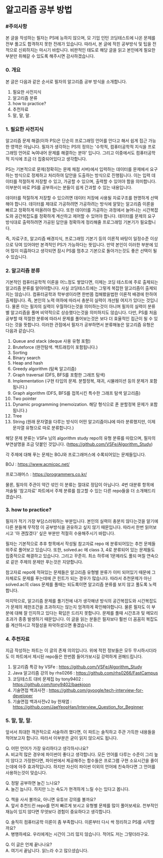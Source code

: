 # **알고리즘 공부 방법**

### **#주의사항**
본 글을 작성하는 필자는 PS에 능하지 않으며, 모 기업 인턴 코딩테스트에 나온 문제를 전부 풀고도 합격하지 못한 전례가 있습니다. 따라서, 본 글에 적힌 공부방식 및 팁을 전적으로 신뢰하지는 마시기 바랍니다. 비판적인 태도로 해당 글을 읽고 본인에게 필요한 부분만 취해갈 수 있도록 해주시면 감사하겠습니다.

### **0. 개요**

본 글은 다음과 같은 순서로 필자의 알고리즘 공부 방식을 소개합니다.

1. 필요한 사전지식
2. 알고리즘 분류
3. how to practice?
4. 추천자료
5. 말, 말, 말.

### **1. 필요한 사전지식**

알고리즘 문제 해결(이하 PS)은 단순히 프로그래밍 언어를 안다고 해서 쉽게 접근 가능한 영역은 아닙니다. 필자가 생각하는 PS의 정의는 '수학적, 컴퓨터공학적 지식을 프로그래밍 언어로 녹여내어 문제를 해결하는 분야' 입니다. 그리고 이중에서도 컴퓨터공학적 지식에 조금 더 집중되어있다고 생각합니다.

PS는 기본적으로 문제(정확히는 문제 채점 서버)에서 입력하는 데이터를 문제에서 요구하는 방식으로 정제하고 처리하여 답안을 도출하는 방식으로 진행됩니다. 이는 입력 데이터를 적절하게 저장할 수 있고, 가공할 수 있으며, 출력할 수 있어야 함을 의미합니다. 이부분이 바로 PS를 공부하시는 분들이 쉽게 간과할 수 있는 내용입니다.

데이터를 적절하게 저장할 수 있으려면 데이터 저장에 사용될 자료구조를 현명하게 선택해야 합니다. 데이터를 제대로 가공하려면 가공하려는 방식에 알맞는 알고리즘 이론을 빠르고 정확하게 떠올려야 합니다. 또한 데이터를 가공하는 과정에서 늘어나는 시간복잡도와 공간복잡도를 정확하게 계산하고 제어할 수 있어야 합니다. 데이터를 문제의 요구방식대로 출력하려면 가공된 답안을 정확하게 정리해줄 프로그래밍 기본기가 필요합니다.

즉, 자료구조, 알고리즘 배경지식, 프로그래밍 기본기 등의 이론적 바탕이 일정수준 이상으로 닦여 있어야만 본격적인 PS가 가능하다는 뜻입니다. 만약 본인이 이러한 부분에 있어 많이 미흡하다고 생각되면 잠시 PS를 멈추고 기본으로 돌아가는것도 좋은 선택이 될 수 있습니다.

### **2. 알고리즘 분류**
기본적인 컴퓨터공학적 이론을 어느정도 쌓았다면, 이제는 코딩 테스트에 주로 출제되는 알고리즘 분류를 알아야합니다. 사실 코딩테스트에는 그렇게 복잡한 알고리즘이 출제되지는 않습니다. 컴퓨터공학과 학부생이라면 한번쯤 접해봤을법한 이론적 배경에 한하여 출제됩니다. 즉, 본인의 노력 여하에 따라서 충분히 실력이 개선될 여지가 있다는 것입니다. 물론 이는 필자의 실력이 우월하다는것을 의미하는것이 아니며 필자의 실력이 분류별 알고리즘을 풀며 비약적으로 상승했다는것을 의미하지도 않습니다. 다만, PS를 처음 공부할 때 적절한 분류에 따라서 문제를 풀어보는것은 보다 더 효율적인 접근이 될 수 있다는 것을 뜻합니다. 이러한 관점에서 필자가 공부하면서 분류해놓은 알고리즘 유형은 다음과 같습니다.


1. Queue and stack (deque 사용 유형 포함)
2. Bruteforce (완전탐색. 백트래킹이 포함됩니다.)
3. Sorting
4. Binary search
5. Heap and hash
6. Greedy algorithm (탐욕 알고리즘)
7. Graph traversal (DFS, BFS를 포함한 그래프 탐색)
8. Implementation (구현 타입의 문제. 분할정복, 재귀, 시뮬레이션 등의 문제가 포함됩니다.)
9. Graph algorithm (DFS, BFS를 접목시킨 특수한 그래프 탐색 알고리즘)
10. Two pointer
11. Dynamic programming (memoization. 해당 형식으로 푼 분할정복 문제가 포함됩니다.)
12. Tree
13. String (원래 문자열을 다루는 방식이 어떤 알고리즘이냐에 따라 분류했지만, 이제 문자열 유형으로 따로 분류합니다.)


해당 문제 분류는 VSFe 님의 algorithm study repo의 유형 분류를 따랐으며, 필자의 부연설명을 조금 덧붙인 것입니다. (https://github.com/VSFe/Algorithm_Study)


각 주제에 대해 푸는 문제는 BOJ와 프로그래머스에 수록되어있는 문제들입니다.

BOJ : https://www.acmicpc.net/

프로그래머스 : https://programmers.co.kr/

물론, 필자의 주관이 약간 섞인 이 분류는 절대로 정답이 아닙니다. 4번 대분류 항목에 저술될 '참고자료' 파트에서 주제 분류를 참고할 수 있는 다른 repo들을 더 소개해드리겠습니다.

### **3. how to practice?**

필자가 적기 가장 부담스러워하는 부분입니다. 본인의 실력이 충분치 않다는것을 알기에 다른 분들께 무작정 이 공부방식을 권유하고 싶지 않기 때문입니다. 따라서 한번 읽어보시고 '아 괜찮겠다' 싶은 부분만 적절히 수용해주시기 바랍니다.

필자는 기본적으로 추후 항목에서 작성될 참고자료 repo 에 분류되어있는 추천 문제들 위주로 풀어보고 있습니다. 또한, solved.ac 에 class 3, 4로 분류되어 있는 문제들도 집중적으로 해결하고 있습니다. 그리고 꾸준히. 최소 하루에 1문제라도 풀되 며칠 연속으로 같은 주제의 문제만 푸는것은 지양합니다.

참고자료 repo에 적혀있는 문제들은 알고리즘 유형별 분류가 이미 되어있기 때문에 그 자체로도 문제를 푸는데에 큰 힌트가 되는 경우가 많습니다. 따라서 추천문제가 아닌 solved.ac의 class 문제를 풀때는 되도록이면 알고리즘 분류를 보지 않고 풀도록 노력합니다.

마지막으로, 알고리즘 문제를 풀기전에 내가 생각해낸 방식의 공간복잡도와 시간복잡도가 문제의 제한조건을 초과하지는 않는지 엄격하게 확인해야합니다. 물론 필자도 이 부분에 대해 잘 인지하고 있다는 확답은 드리지 못합니다. 문제를 풀때 시간초과 및 메모리초과가 종종 발생하기 때문입니다. 이 글을 읽는 분들은 필자보다 훨씬 더 꼼꼼히 복잡도를 계산하시고 적절성을 파악하셨으면 좋겠습니다.

### **4. 추천자료**

지금 작성하는 파트는 이 글의 존재 의의입니다. 위에 적힌 정보들은 모두 무시하시더라도 이 파트에서 제시된 repo들은 한번쯤 들어가보시길 강력하게 권해드립니다.

1. 알고리즘 특강 by VSFe : https://github.com/VSFe/Algorithm_Study
2. Java 알고리즘 강의 by rhs0266 : https://github.com/rhs0266/FastCampus
3. 코딩테스트 대비 문제집 by tony9402 : https://github.com/tony9402/baekjoon
4. 기술면접 백과사전 : https://github.com/gyoogle/tech-interview-for-developer
5. 기술면접 백과사전v2 by 한재엽 : https://github.com/JaeYeopHan/Interview_Question_for_Beginner

### **5. 말, 말, 말.**

앞서서 최대한 객관적으로 서술하려 했다면, 이 파트는 솔직하고 주관 가득한 내용들을 적어보고자 합니다. 따라서 이부분은 굳이 읽지 않으셔도 됩니다.

Q. 어떤 언어가 가장 유리하다고 생각하시나요?<br>
A. 비교적 많은 경우에 파이썬이 좋다고 생각합니다. 모든 언어를 다루는 수준이 그리 높지 않다고 가정한다면, 파이썬에서 제공해주는 함수들은 프로그램 구현 소요시간을 줄이는데에 아주 효과적입니다. 하지만 자신이 파이썬 이외의 언어에 친숙하다면 그 언어를 사용하는것이 맞습니다. 

Q. 정말 공부하면 늘긴 느나요?<br>
A. 늘긴 늡니다. 하지만 느는 속도가 현격하게 느릴 수는 있다고 봅니다. 

Q. 책을 사서 볼까요, 아니면 유튜브 강의를 볼까요?<br>
A. 앞서 추천드린 repo를 먼저 빠르게 보시고 유형별 문제를 많이 풀어보세요. 천부적인 재능이 있지 않다면 무엇보다 경험이 중요하다고 생각합니다.

Q. 솔직히 컴퓨터공학 이론이 좀 부족합니다. 이론부터 다시 싹 정리하고 PS를 시작할까요?<br>
A. 병행하세요. 우리에게는 시간이 그리 많지 않습니다. 적어도 저는 그렇더라구요.


Q. 이 글은 언제 끝나나요?<br>
A. 여기서 끝납니다. 읽느라 수고 많으셨습니다.


